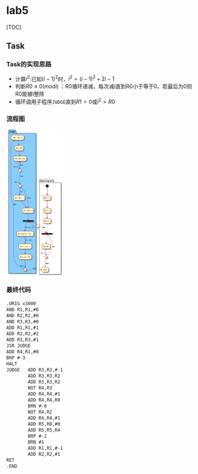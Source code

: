 # lab5

[TOC]

## **Task**

### Task的实现思路

- 计算$i^2$:已知$(i-1)^2$时，$i^2=(i-1)^2+2i-1$
- 判断$R0\equiv0(modi)$ ：R0循环递减，每次减i直到R0小于等于0，若最后为0则R0能被i整除
- 循环调用子程序`JUDGE`直到$R1=0$或$i^2>R0$

### 流程图

<img src="lab5.png" width = "30%"   height = "40%"/>

### 最终代码

```x86asm
.ORIG x3000
AND R1,R1,#0
AND R2,R2,#0
AND R3,R3,#0
ADD R1,R1,#1
ADD R2,R2,#2
ADD R3,R3,#1
JSR JUDGE
ADD R4,R1,#0
BRP #-3
HALT
JUDGE   ADD R3,R3,#-1
        ADD R3,R3,R2
        ADD R3,R3,R2
        NOT R4,R3
        ADD R4,R4,#1
        ADD R4,R4,R0
        BRN #-8
        NOT R4,R2
        ADD R4,R4,#1
        ADD R5,R0,#0
        ADD R5,R5,R4
        BRP #-2
        BRN #1
        ADD R1,R1,#-1
        ADD R2,R2,#1
RET
.END
```
